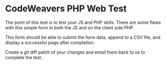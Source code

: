 # CodeWeavers PHP Web Test

The point of this test is to test your JS and PHP skills. There are
some flaws with this simple form in both the JS and on the client
side PHP.

This form should be able to submit the form data, append to a CSV file,
and display a successful page after completion.

Create a git diff patch of your changes and email them back to us to
complete the test.
